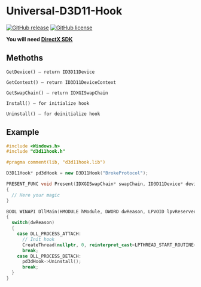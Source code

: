 # Universal-D3D11-Hook
[![GitHub release](https://img.shields.io/github/release/rebzzel/Universal-D3D11-Hook.svg?style=flat-square)](https://github.com/Rebzzel/Universal-D3D11-Hook/releases)
[![GitHub license](https://img.shields.io/badge/license-MIT-blue.svg?style=flat-square)](https://raw.githubusercontent.com/Rebzzel/Universal-D3D11-Hook/master/LICENSE)

**You will need [DirectX SDK](https://www.microsoft.com/en-us/download/details.aspx%3Fid%3D6812)**

## Methoths
`GetDevice() — return ID3D11Device`

`GetContext() — return ID3D11DeviceContext`

`GetSwapChain() — return IDXGISwapChain`

`Install() — for initialize hook`

`Uninstall() — for deinitialize hook`

## Example
```C++
#include <Windows.h>
#include "d3d11hook.h"

#pragma comment(lib, "d3d11hook.lib")

D3D11Hook* pd3dHook = new D3D11Hook("BrokeProtocol");

PRESENT_FUNC void Present(IDXGISwapChain* swapChain, ID3D11Device* device, ID3D11DeviceContext* context)
{
  // Here your magic
}

BOOL WINAPI DllMain(HMODULE hModule, DWORD dwReason, LPVOID lpvReserved)
{
  switch(dwReason)
  {
    case DLL_PROCESS_ATTACH:
      // Init hook
      CreateThread(nullptr, 0, reinterpret_cast<LPTHREAD_START_ROUTINE>(pd3dHook->Install()), nullptr, 0, nullptr);
      break;
    case DLL_PROCESS_DETACH:
      pd3dHook->Uninstall();
      break;
  }
}
```
